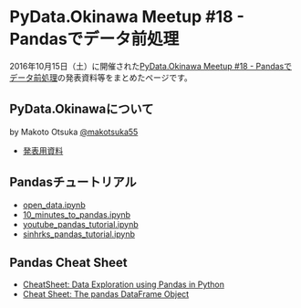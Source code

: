 # PyData.Okinawa Meetup #18 - Pandasでデータ前処理

2016年10月15日（土）に開催された[PyData.Okinawa Meetup #18 - Pandasでデータ前処理](http://pydataokinawa.connpass.com/event/41618/)の発表資料等をまとめたページです。

## PyData.Okinawaについて
by Makoto Otsuka [@makotsuka55](https://twitter.com/makotsuka55)

- [発表用資料](https://github.com/PyDataOkinawa/meetup018/blob/master/meetup018_introduction.md)

## Pandasチュートリアル

- [open_data.ipynb](https://github.com/PyDataOkinawa/meetup018/blob/master/open_data.ipynb)
- [10_minutes_to_pandas.ipynb](http://localhost:8888/notebooks/10_minutes_to_pandas.ipynb)
- [youtube_pandas_tutorial.ipynb](http://localhost:8888/notebooks/youtube_pandas_tutorial.ipynb)
- [sinhrks_pandas_tutorial.ipynb](http://localhost:8888/notebooks/sinhrks_pandas_tutorial.ipynb)

## Pandas Cheat Sheet

- [CheatSheet: Data Exploration using Pandas in Python](https://www.analyticsvidhya.com/blog/2015/07/11-steps-perform-data-analysis-pandas-python/)
- [Cheat Sheet: The pandas DataFrame Object](http://www.webpages.uidaho.edu/~stevel/504/Pandas%20DataFrame%20Notes.pdf)

